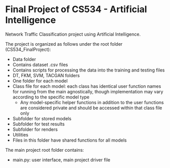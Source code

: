# Final Project of CS534 - Artificial Intelligence
Network Traffic Classification project using Artificial Intelligence.

The project is organized as follows under the root folder (CS534_FinalProject):
-  Data folder
  - Contains dataset .csv files
  - Contains scripts for processing the data into the training and testing files
-  DT, FKM, SVM, TACGAN folders
  - One folder for each model
  - Class file for each model: each class has identical user function names for running from the main agnostically, though implementation may vary according to the specific model type
    - Any model-specific helper functions in addition to the user functions are considered private and should be accessed within that class file only
  - Subfolder for stored models
  - Subfolder for test results
  - Subfolder for renders
-  Utilities
  - Files in this folder have shared functions for all models

The main project root folder contains:
-  main.py: user interface, main project driver file
